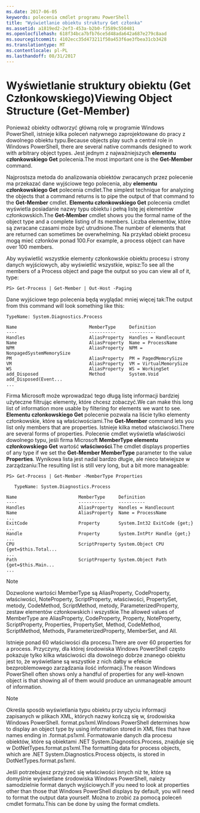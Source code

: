 ```yaml
---
ms.date: 2017-06-05
keywords: polecenia cmdlet programu PowerShell
title: "Wyświetlanie obiektu struktury Get członka"
ms.assetid: a1819ed2-2ef3-453a-b2b0-f3589c550481
ms.openlocfilehash: 618f34bca7bfb76ce5d48ada642a687e279c8aad
ms.sourcegitcommit: 4102ecc35d473211f50a453f6ae3fbea31cb3428
ms.translationtype: MT
ms.contentlocale: pl-PL
ms.lasthandoff: 08/31/2017
---
```

# <a name="viewing-object-structure-get-member"></a><span data-ttu-id="e038c-103">Wyświetlanie struktury obiektu (Get Członkowskiego)</span><span class="sxs-lookup"><span data-stu-id="e038c-103">Viewing Object Structure (Get-Member)</span></span>
<span data-ttu-id="e038c-104">Ponieważ obiekty odtworzyć główną rolę w programie Windows PowerShell, istnieje kilka poleceń natywnego zaprojektowane do pracy z dowolnego obiektu typu.</span><span class="sxs-lookup"><span data-stu-id="e038c-104">Because objects play such a central role in Windows PowerShell, there are several native commands designed to work with arbitrary object types.</span></span> <span data-ttu-id="e038c-105">Jest jednym z najważniejszych **elementu członkowskiego Get** polecenia.</span><span class="sxs-lookup"><span data-stu-id="e038c-105">The most important one is the **Get-Member** command.</span></span>

<span data-ttu-id="e038c-106">Najprostsza metoda do analizowania obiektów zwracanych przez polecenie ma przekazać dane wyjściowe tego polecenia, aby **elementu członkowskiego Get** polecenia cmdlet.</span><span class="sxs-lookup"><span data-stu-id="e038c-106">The simplest technique for analyzing the objects that a command returns is to pipe the output of that command to the **Get-Member** cmdlet.</span></span> <span data-ttu-id="e038c-107">**Elementu członkowskiego Get** polecenia cmdlet wyświetla posiadanie nazwy typu obiektu i pełną listę jej elementów członkowskich.</span><span class="sxs-lookup"><span data-stu-id="e038c-107">The **Get-Member** cmdlet shows you the formal name of the object type and a complete listing of its members.</span></span> <span data-ttu-id="e038c-108">Liczba elementów, które są zwracane czasami może być utrudnione.</span><span class="sxs-lookup"><span data-stu-id="e038c-108">The number of elements that are returned can sometimes be overwhelming.</span></span> <span data-ttu-id="e038c-109">Na przykład obiekt procesu mogą mieć członków ponad 100.</span><span class="sxs-lookup"><span data-stu-id="e038c-109">For example, a process object can have over 100 members.</span></span>

<span data-ttu-id="e038c-110">Aby wyświetlić wszystkie elementy członkowskie obiektu procesu i strony danych wyjściowych, aby wyświetlić wszystkie, wpisz:</span><span class="sxs-lookup"><span data-stu-id="e038c-110">To see all the members of a Process object and page the output so you can view all of it, type:</span></span>

```
PS> Get-Process | Get-Member | Out-Host -Paging
```

<span data-ttu-id="e038c-111">Dane wyjściowe tego polecenia będą wyglądać mniej więcej tak:</span><span class="sxs-lookup"><span data-stu-id="e038c-111">The output from this command will look something like this:</span></span>

```
TypeName: System.Diagnostics.Process

Name                           MemberType     Definition
----                           ----------     ----------
Handles                        AliasProperty  Handles = Handlecount
Name                           AliasProperty  Name = ProcessName
NPM                            AliasProperty  NPM = NonpagedSystemMemorySize
PM                             AliasProperty  PM = PagedMemorySize
VM                             AliasProperty  VM = VirtualMemorySize
WS                             AliasProperty  WS = WorkingSet
add_Disposed                   Method         System.Void add_Disposed(Event...
...
```

<span data-ttu-id="e038c-112">Firma Microsoft może wprowadzać tego długą listę informacji bardziej użyteczne filtrując elementy, które chcesz zobaczyć.</span><span class="sxs-lookup"><span data-stu-id="e038c-112">We can make this long list of information more usable by filtering for elements we want to see.</span></span> <span data-ttu-id="e038c-113">**Elementu członkowskiego Get** polecenie pozwala na liście tylko elementy członkowskie, które są właściwościami.</span><span class="sxs-lookup"><span data-stu-id="e038c-113">The **Get-Member** command lets you list only members that are properties.</span></span> <span data-ttu-id="e038c-114">Istnieje kilka metod właściwości.</span><span class="sxs-lookup"><span data-stu-id="e038c-114">There are several forms of properties.</span></span> <span data-ttu-id="e038c-115">Polecenie cmdlet wyświetla właściwości dowolnego typu, jeśli firma Microsoft **MemberType elementu członkowskiego Get** wartość **właściwości**.</span><span class="sxs-lookup"><span data-stu-id="e038c-115">The cmdlet displays properties of any type if we set the **Get-Member MemberType** parameter to the value **Properties**.</span></span> <span data-ttu-id="e038c-116">Wynikowa lista jest nadal bardzo długie, ale nieco łatwiejsze w zarządzaniu:</span><span class="sxs-lookup"><span data-stu-id="e038c-116">The resulting list is still very long, but a bit more manageable:</span></span>

```
PS> Get-Process | Get-Member -MemberType Properties

   TypeName: System.Diagnostics.Process

Name                       MemberType     Definition
----                       ----------     ----------
Handles                    AliasProperty  Handles = Handlecount
Name                       AliasProperty  Name = ProcessName
...
ExitCode                   Property       System.Int32 ExitCode {get;}
...
Handle                     Property       System.IntPtr Handle {get;}
...
CPU                        ScriptProperty System.Object CPU {get=$this.Total...
...
Path                       ScriptProperty System.Object Path {get=$this.Main...
...
```

> [!NOTE]
> <span data-ttu-id="e038c-117">Dozwolone wartości MemberType są AliasProperty, CodeProperty, właściwości, NoteProperty, ScriptProperty, właściwości, PropertySet, metody, CodeMethod, ScriptMethod, metody, ParameterizedProperty, zestaw elementów członkowskich i wszystkie.</span><span class="sxs-lookup"><span data-stu-id="e038c-117">The allowed values of MemberType are AliasProperty, CodeProperty, Property, NoteProperty, ScriptProperty, Properties, PropertySet, Method, CodeMethod, ScriptMethod, Methods, ParameterizedProperty, MemberSet, and All.</span></span>

<span data-ttu-id="e038c-118">Istnieje ponad 60 właściwości dla procesu.</span><span class="sxs-lookup"><span data-stu-id="e038c-118">There are over 60 properties for a process.</span></span> <span data-ttu-id="e038c-119">Przyczyny, dla której środowiska Windows PowerShell często pokazuje tylko kilka właściwości dla dowolnego dobrze znanego obiektu jest to, że wyświetlane są wszystkie z nich dałby w efekcie bezproblemowego zarządzania ilość informacji.</span><span class="sxs-lookup"><span data-stu-id="e038c-119">The reason Windows PowerShell often shows only a handful of properties for any well-known object is that showing all of them would produce an unmanageable amount of information.</span></span>

> [!NOTE]
> <span data-ttu-id="e038c-120">Określa sposób wyświetlania typu obiektu przy użyciu informacji zapisanych w plikach XML, których nazwy kończą się w, środowiska Windows PowerShell. format.ps1xml.</span><span class="sxs-lookup"><span data-stu-id="e038c-120">Windows PowerShell determines how to display an object type by using information stored in XML files that have names ending in .format.ps1xml.</span></span> <span data-ttu-id="e038c-121">Formatowanie danych dla procesu obiektów, które są obiektami .NET System.Diagnostics.Process, znajduje się w DotNetTypes.format.ps1xml.</span><span class="sxs-lookup"><span data-stu-id="e038c-121">The formatting data for process objects, which are .NET System.Diagnostics.Process objects, is stored in DotNetTypes.format.ps1xml.</span></span>

<span data-ttu-id="e038c-122">Jeśli potrzebujesz przyjrzeć się właściwości innych niż te, które są domyślnie wyświetlane środowiska Windows PowerShell, należy samodzielnie format danych wyjściowych.</span><span class="sxs-lookup"><span data-stu-id="e038c-122">If you need to look at properties other than those that Windows PowerShell displays by default, you will need to format the output data yourself.</span></span> <span data-ttu-id="e038c-123">Można to zrobić za pomocą poleceń cmdlet formatu.</span><span class="sxs-lookup"><span data-stu-id="e038c-123">This can be done by using the format cmdlets.</span></span>

